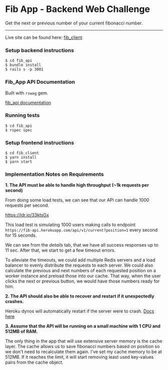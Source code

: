 # Fib App - Backend Web Challenge

Get the next or previous number of your current fibonacci number.

------------------

Live site can be found here: [fib_client](https://fib-client.surge.sh)

### Setup backend instructions

```
$ cd fib_api
$ bundle install
$ rails s -p 3001

```

### Fib_App API Documentation

Built with `rswag` gem.

[fib_api documentation](https://fib-api.herokuapp.com/api-docs/index.html)

### Running tests

```
$ cd fib_api
$ rspec spec
```

### Setup frontend instructions

```
$ cd fib_client
$ yarn install
$ yarn start

```

### Implementation Notes on Requirements

**1. The API must be able to handle high throughput (~1k requests per second)**

From doing some load tests, we can see that our API can handle 1000 requests per second.

https://ldr.io/33ktsGx

This load test is simulating 1000 users making calls to endpoint `https://fib-api.herokuapp.com/api/v1/current?position=1` every second for 15 seconds.

We can see from the *details* tab, that we have all success responses up to 11 sec. After that, we start to get a few timeout errors.


To alleviate the timeouts, we could add multiple Redis servers and a load balancer to evenly distribute the requests to each server.
We could also calculate the previous and next numbers of each requested position on a worker instance and preload those into our cache. That way, when the user clicks the next or previous button, we would have those numbers ready for him.

**2. The API should also be able to recover and restart if it unexpectedly crashes.**

Heroku dynos will automatically restart if the server were to crash. [Docs here](https://devcenter.heroku.com/articles/dynos#dyno-crash-restart-policy)

**3. Assume that the API will be running on a small machine with 1 CPU and 512MB of RAM.**

The only thing in the app that will use extensive server memory is the cache layer. The cache allows us to save fibonacci numbers based on position so we don't need to recalculate them again. I've set my cache memory to be at 512MB. If it reaches the limit, it will start removing least used key-values pairs from the cache object.
